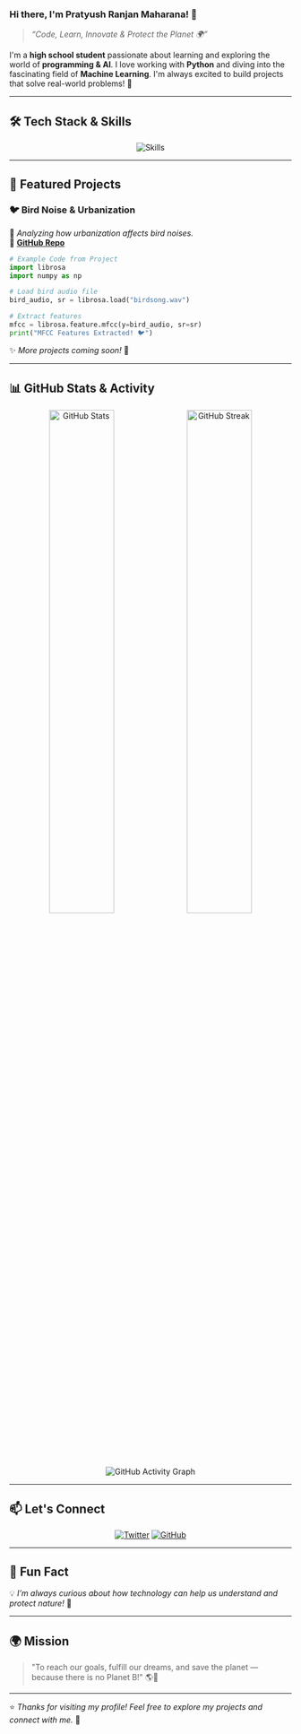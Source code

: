 ### Hi there, I'm Pratyush Ranjan Maharana! 👋

> *“Code, Learn, Innovate & Protect the Planet 🌍”*

I'm a **high school student** passionate about learning and exploring the world of **programming & AI**. I love working with **Python** and diving into the fascinating field of **Machine Learning**. I'm always excited to build projects that solve real-world problems! 🚀

---

## 🛠️ Tech Stack & Skills
<p align="center">
  <img src="https://skillicons.dev/icons?i=python,tensorflow,scikit-learn,git,github,vscode" alt="Skills" />
</p>

---

## 🌟 Featured Projects  
### 🐦 Bird Noise & Urbanization
📌 *Analyzing how urbanization affects bird noises.*  
🔗 **[GitHub Repo](https://github.com/PratyushMaharana/kabootar)**

```python
# Example Code from Project
import librosa
import numpy as np

# Load bird audio file
bird_audio, sr = librosa.load("birdsong.wav")

# Extract features
mfcc = librosa.feature.mfcc(y=bird_audio, sr=sr)
print("MFCC Features Extracted! 🐦")
```

✨ *More projects coming soon!* 🚀

---

## 📊 GitHub Stats & Activity
<p align="center">
  <img src="https://github-readme-stats.vercel.app/api?username=PratyushMaharana&show_icons=true&theme=radical" alt="GitHub Stats" width="48%" />
  <img src="https://github-readme-streak-stats.herokuapp.com/?user=PratyushMaharana&theme=radical" alt="GitHub Streak" width="48%" />
</p>

<p align="center">
  <img src="https://github-readme-activity-graph.vercel.app/graph?username=PratyushMaharana&theme=radical" alt="GitHub Activity Graph" />
</p>

---

## 📫 Let's Connect
<p align="center">
  <a href="https://twitter.com/Pratyush008PRM"><img src="https://img.shields.io/badge/Twitter-1DA1F2?style=for-the-badge&logo=twitter&logoColor=white" alt="Twitter" /></a>
  <a href="https://github.com/PratyushMaharana"><img src="https://img.shields.io/badge/GitHub-181717?style=for-the-badge&logo=github&logoColor=white" alt="GitHub" /></a>
</p>

---

## 🎉 Fun Fact  
💡 *I’m always curious about how technology can help us understand and protect nature!* 🌱

---

## 🌍 Mission
> "To reach our goals, fulfill our dreams, and save the planet — because there is no Planet B!" 🌎💚

---

⭐️ *Thanks for visiting my profile! Feel free to explore my projects and connect with me.* 🚀
